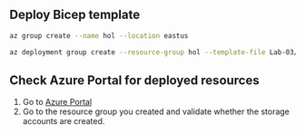 ## Deploy Bicep template

```bash
az group create --name hol --location eastus

az deployment group create --resource-group hol --template-file Lab-03/Solutions/Exercise2.bicep
```

## Check Azure Portal for deployed resources

1. Go to [Azure Portal](https://portal.azure.com)
2. Go to the resource group you created and validate whether the storage accounts are created.